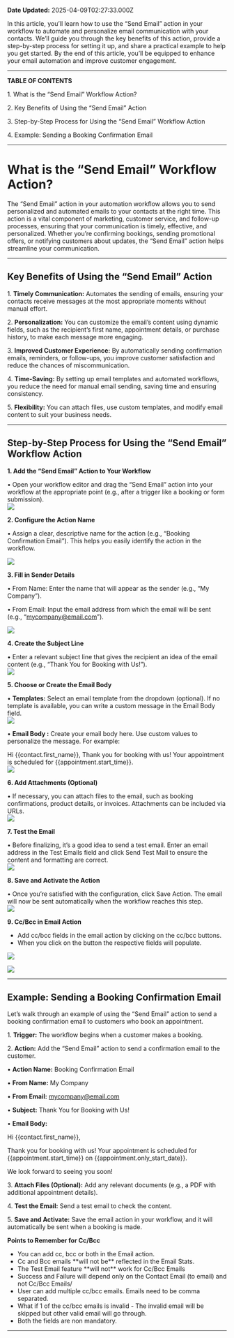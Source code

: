**Date Updated:** 2025-04-09T02:27:33.000Z

In this article, you’ll learn how to use the “Send Email” action in your workflow to automate and personalize email communication with your contacts. We’ll guide you through the key benefits of this action, provide a step-by-step process for setting it up, and share a practical example to help you get started. By the end of this article, you’ll be equipped to enhance your email automation and improve customer engagement.

---

**TABLE OF CONTENTS**

  
 1\. What is the “Send Email” Workflow Action?

 2\. Key Benefits of Using the “Send Email” Action

 3\. Step-by-Step Process for Using the “Send Email” Workflow Action

 4\. Example: Sending a Booking Confirmation Email

---

# **What is the “Send Email” Workflow Action?**

  
The “Send Email” action in your automation workflow allows you to send personalized and automated emails to your contacts at the right time. This action is a vital component of marketing, customer service, and follow-up processes, ensuring that your communication is timely, effective, and personalized. Whether you’re confirming bookings, sending promotional offers, or notifying customers about updates, the “Send Email” action helps streamline your communication.

---

## **Key Benefits of Using the “Send Email” Action**

  
 1\.   **Timely Communication:** Automates the sending of emails, ensuring your contacts receive messages at the most appropriate moments without manual effort.

 2\. **Personalization:** You can customize the email’s content using dynamic fields, such as the recipient’s first name, appointment details, or purchase history, to make each message more engaging.

 3\.   **Improved Customer Experience:** By automatically sending confirmation emails, reminders, or follow-ups, you improve customer satisfaction and reduce the chances of miscommunication.

 4\.   **Time-Saving:** By setting up email templates and automated workflows, you reduce the need for manual email sending, saving time and ensuring consistency.

 5\. **Flexibility:** You can attach files, use custom templates, and modify email content to suit your business needs.

---

## **Step-by-Step Process for Using the “Send Email” Workflow Action**

  
 **1\. Add the “Send Email” Action to Your Workflow**

 • Open your workflow editor and drag the “Send Email” action into your workflow at the appropriate point (e.g., after a trigger like a booking or form submission).  
![](https://s3.amazonaws.com/cdn.freshdesk.com/data/helpdesk/attachments/production/155037736641/original/rSRvpKGC3aJWhSTfK9163dJ91T94-kN6dQ.png?1733315232)

 **2\. Configure the Action Name**

 • Assign a clear, descriptive name for the action (e.g., “Booking Confirmation Email”). This helps you easily identify the action in the workflow.

![](https://s3.amazonaws.com/cdn.freshdesk.com/data/helpdesk/attachments/production/155037736677/original/QoF_h9pWR9esYRh3Iu940B1CB4PPtZ93HA.png?1733315246)

 **3\. Fill in Sender Details**

 • From Name: Enter the name that will appear as the sender (e.g., “My Company”).

 • From Email: Input the email address from which the email will be sent (e.g., “mycompany@email.com”).

![](https://s3.amazonaws.com/cdn.freshdesk.com/data/helpdesk/attachments/production/155037736717/original/44AB5dukboaRiyt2oXEn6KTnzqjoxicJKw.png?1733315267)

 **4\. Create the Subject Line**

 • Enter a relevant subject line that gives the recipient an idea of the email content (e.g., “Thank You for Booking with Us!”).  
![](https://s3.amazonaws.com/cdn.freshdesk.com/data/helpdesk/attachments/production/155037736764/original/QnROSypS1wnDp6DKT7WG1QDejTm-X7i2iA.png?1733315282)

 **5\. Choose or Create the Email Body**

 • **Templates:** Select an email template from the dropdown (optional). If no template is available, you can write a custom message in the Email Body field.  
![](https://s3.amazonaws.com/cdn.freshdesk.com/data/helpdesk/attachments/production/155037738878/original/nkLAq44Occ8I3hXgt8Zm6hfDn_i2x5hXZw.png?1733316773)

 • **Email Body :** Create your email body here. Use custom values to personalize the message. For example:

Hi {{contact.first\_name}}, Thank you for booking with us! Your appointment is scheduled for {{appointment.start\_time}}.  
![](https://s3.amazonaws.com/cdn.freshdesk.com/data/helpdesk/attachments/production/155037738571/original/mp7rUi8BRDm0C-Nh-mnkAqd_N-HjSocj1A.png?1733316613)

 **6\. Add Attachments (Optional)**

 • If necessary, you can attach files to the email, such as booking confirmations, product details, or invoices. Attachments can be included via URLs.  
![](https://s3.amazonaws.com/cdn.freshdesk.com/data/helpdesk/attachments/production/155037738514/original/bAlI8GYnifiSE-txEgcsN0Jy1BpiszRCdQ.png?1733316597)

**7\. Test the Email**

 • Before finalizing, it’s a good idea to send a test email. Enter an email address in the Test Emails field and click Send Test Mail to ensure the content and formatting are correct.  
![](https://s3.amazonaws.com/cdn.freshdesk.com/data/helpdesk/attachments/production/155037738469/original/qpq4RxBV4SAhDKOQ6MiEsfATDqh_BTnghg.jpeg?1733316555)

**8\. Save and Activate the Action**

 • Once you’re satisfied with the configuration, click Save Action. The email will now be sent automatically when the workflow reaches this step.  
![](https://s3.amazonaws.com/cdn.freshdesk.com/data/helpdesk/attachments/production/155037738495/original/2qFY4tN4T9IcNYCHOzabMCRo_k1i3AD66Q.png?1733316579)

  
**9\. Cc/Bcc in Email Action**

  
* Add cc/bcc fields in the email action by clicking on the cc/bcc buttons.
* When you click on the button the respective fields will populate.

![](https://s3.amazonaws.com/cdn.freshdesk.com/data/helpdesk/attachments/production/155043818660/original/l2h_I4sEcgG37HOd1q8P6CVbkmo7uZAGKA.png?1742805133)

![](https://s3.amazonaws.com/cdn.freshdesk.com/data/helpdesk/attachments/production/155043818693/original/c8N1epW7-bCdigKhX9qWZdBARv5szZtS5g.png?1742805148)  

---

## **Example: Sending a Booking Confirmation Email**

  
Let’s walk through an example of using the “Send Email” action to send a booking confirmation email to customers who book an appointment.

 1\.   **Trigger:** The workflow begins when a customer makes a booking.

 2\. **Action:** Add the “Send Email” action to send a confirmation email to the customer.

 • **Action Name:** Booking Confirmation Email

 • **From Name:** My Company

 • **From Email:** mycompany@email.com

 • **Subject:** Thank You for Booking with Us!

 • **Email Body:**

Hi {{contact.first\_name}},

Thank you for booking with us! Your appointment is scheduled for {{appointment.start\_time}} on {{appointment.only\_start\_date}}.

We look forward to seeing you soon!

 3\. **Attach Files (Optional):** Add any relevant documents (e.g., a PDF with additional appointment details).

 4\.   **Test the Email:** Send a test email to check the content.

 5\. **Save and Activate:** Save the email action in your workflow, and it will automatically be sent when a booking is made.

  
**Points to Remember for Cc/Bcc**

* You can add cc, bcc or both in the Email action.
* Cc and Bcc emails \*\*will not be\*\* reflected in the Email Stats.
* The Test Email feature \*\*will not\*\* work for Cc/Bcc Emails
* Success and Failure will depend only on the Contact Email (to email) and not Cc/Bcc Emails/
* User can add multiple cc/bcc emails. Emails need to be comma separated.
* What if 1 of the cc/bcc emails is invalid - The invalid email will be skipped but other valid email will go through.
* Both the fields are non mandatory.

---

  